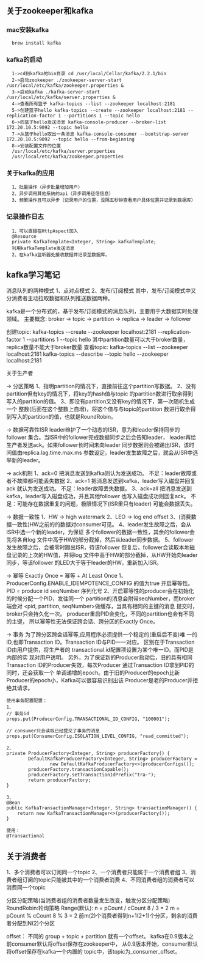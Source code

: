 ## 关于zookeeper和kafka
   ### mac安装kafka
      brew install kafka
   ### kafka的启动
      1->cd到kafka的bin目录 cd /usr/local/Cellar/kafka/2.2.1/bin
      2->启动zookeeper ./zookeeper-server-start /usr/local/etc/kafka/zookeeper.properties &
      3->启动kafka ./kafka-server-start /usr/local/etc/kafka/server.properties &
      4->查看所有篮子 kafka-topics --list --zookeeper localhost:2181
      5->创建篮子hello kafka-topics --create --zookeeper localhost:2181 --replication-factor 1 --partitions 1 --topic hello
      6->向篮子hello发送消息 kafka-console-producer --broker-list 172.20.10.5:9092 --topic hello
      7->从篮子hello取出一条消息 kafka-console-consumer --bootstrap-server 172.20.10.5:9092 --topic hello --from-beginning
      8->安装配置文件的位置
      /usr/local/etc/kafka/server.properties
      /usr/local/etc/kafka/zookeeper.properties
   ### 关于kafka的应用
      1、批量操作（异步批量增加用户）
      2、异步调用其他系统的api（异步调用征信信息）
      3、频繁操作且可以异步（记录用户的位置，没隔五秒钟查看用户具体位置并记录到数据库）
   ### 记录操作日志
      1、可以直接在HttpAspect加入
      @Resource
      private KafkaTemplate<Integer, String> kafkaTemplate;
      利用kafkaTemplate发送消息
      2、在kafka监听器处接收数据并记录至数据库。
      

## kafka学习笔记
消息队列的两种模式
1、点对点模式
2、发布/订阅模式
其中，发布/订阅模式中又分消费者主动拉取数据和队列推送数据两种。

kafka是一个分布式的，基于发布/订阅模式的消息队列，主要用于大数据实时处理领域。
主要概念:
broker -> topic -> partition -> replica -> leader -> follower

创建topic:
kafka-topics --create --zookeeper localhost:2181
--replication-factor 1 --partitions 1 --topic hello
其中partition数量可以大于broker数量，replica数量不能大于broker数量
查看topic:
kafka-topics --list --zookeeper localhost:2181
kafka-topics --describe --topic hello --zookeeper localhost:2181

关于生产者

-> 分区策略
1、指明partition的情况下，直接前往这个partition写数据。
2、没有partition但有key的情况下，将key的hash值与topic
的partition数进行取余得到写入的partition的值。
3、即没有partition又没有key的情况下，第一次随机生成一个
整数(后面在这个整数上自增)，将这个值与与topic的partition
数进行取余得到写入的partition的值，也就是RoundRobin。

-> 数据可靠性ISR
leader维护了一个动态的ISR，意为和leader保持同步的follower
集合。当ISR中的follower完成数据同步之后会告知leader，
leader再给生产者发送ack。如果follower长时间未向leader
同步数据则会被踢出ISR，该时间值由replica.lag.time.max.ms
参数设定。leader发生故障之后，就会从ISR中选举新的leader。

-> ack机制
1、ack=0
把消息发送到kafka则认为发送成功。
不足：leader故障或者不故障都可能丢失数据
2、ack=1
把消息发送到kafka，leader写入磁盘并回复ack
就认为发送成功。
不足：leader故障丢失数据。
3、ack=all
把消息发送到kafka，leader写入磁盘成功，并且其他follower
也写入磁盘成功则回复ack。
不足：可能存在数据重复的问题，极限情况下(ISR里只有leader)
可能会数据丢失。

-> 数据一致性
1、HW -> high watermark
2、LEO -> log end offset
3、(消费数据一致性)HW之前的的数据对consumer可见。
4、leader发生故障之后，会从ISR中选一个新的leader，为保证
多个follower的数据一致性，其余的follower会先将各自log
文件中高于HW的部分截掉，然后从leader同步数据。
5、follower发生故障之后，会被零时踢出ISR，待该follower
恢复后，follower会读取本地磁盘记录的上次的HW值，并将log
文件中高于HW的部分截掉，从HW开始向leader同步，等该follower
的LED大于等于leader的HW，重新加入ISR。

-> 幂等
Exactly Once = 幂等 + At Least Once
1、ProducerConfig.ENABLE_IDEMPOTENCE_CONFIG 的值为true
开启幂等性。
PID = produce id
seqNumber 序列化号
2、开启幂等性的producer会在初始化的时候分配一个PID，发往同一个
partition的消息会附带seqNumber，而broker端会对
<pid, partition, seqNumber>做缓存，当具有相同的主键的消息
提交时，broker只会持久化一次。
producer重启PID会变化，不同的partition也会有不同的主键，
所以幂等性无法保证跨会话、跨分区的Exactly Once。

-> 事务
为了跨分区跨会话幂等,应用程序必须提供一个稳定的(重启后不变)唯
一的ID,也即Transaction ID。Transaction ID与PID一一对应。
区别在于Transaction ID由用户提供，将生产者的 
transactional.id配置项设置为某个唯一ID。而PID是内部的实
现对用户透明。
另外，为了保证新的Producer启动后，旧的具有相同 
Transaction ID的Producer失效，每次Producer 
通过Transaction ID拿到PID的同时，还会获取一个
单调递增的epoch。由于旧的Producer的epoch比新
Producer的epoch小，Kafka可以很容易识别出该
Producer是老的Producer并拒绝其请求。

    使用事务配置配置：
    1、
    // 事务id
    props.put(ProducerConfig.TRANSACTIONAL_ID_CONFIG, "100001");
    
    // consumer只会读取已经提交了事务的消息
    props.put(ConsumerConfig.ISOLATION_LEVEL_CONFIG, "read_committed");
     
    2、
    private ProducerFactory<Integer, String> producerFactory() {
            DefaultKafkaProducerFactory<Integer, String> producerFactory =
                    new DefaultKafkaProducerFactory<>(producerConfigs());
            producerFactory.transactionCapable();
            producerFactory.setTransactionIdPrefix("tra-");
            return producerFactory;
    }
     
    3、
    @Bean
    public KafkaTransactionManager<Integer, String> transactionManager() {
        return new KafkaTransactionManager<>(producerFactory());
    }
    
    使用：
    @Transactional
    
## 关于消费者
1、多个消费者可以订阅同一个topic
2、一个消费者只能属于一个消费者组
3、消费者组订阅的topic只能被其中的一个消费者消费
4、不同消费者组的消费者可以消费同一个topic

分区分配策略(当消费者组的消费者数量发生改变，触发分区分配策略)
RoundRobin:轮询策略
Range(默认):
n = pCount / cCount   8 / 3 = 2
m = pCount % cCount  8 % 3 = 2
前m(2)个消费者得到n+1(2+1)个分区，剩余的消费者分配到N(2)个分区

offset：
不同的 group + topic + partition 就有一个offset。
kafka在0.9版本之前consumer默认将offset保存在zookeeper中，
从0.9版本开始，consumer默认将offset保存在kafka一个内置的
topic中，该topic为_consumer_offset。